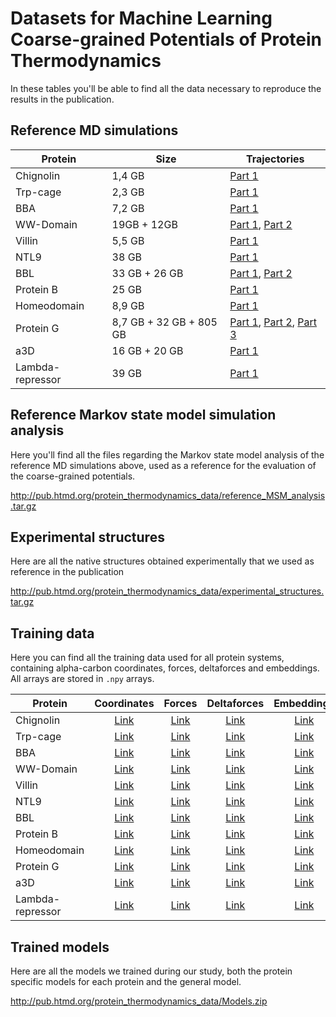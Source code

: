# Datasets for Machine Learning Coarse-grained Potentials of Protein Thermodynamics

In these tables you'll be able to find all the data necessary to reproduce the results in the publication.

## Reference MD simulations

| Protein | Size | Trajectories |
| --------- | ------ | ------------ |
| Chignolin | 1,4 GB | [Part 1](pub.htmd.org/protein_thermodynamics_data/reference_trajectories/chignolin_trajectories.tar.gz) |
| Trp-cage | 2,3 GB | [Part 1](pub.htmd.org/protein_thermodynamics_data/reference_trajectories/trpcage_trajectories.tar.gz) |
| BBA | 7,2 GB | [Part 1](pub.htmd.org/protein_thermodynamics_data/reference_trajectories/bba_trajectories.tar.gz) |
| WW-Domain | 19GB + 12GB | [Part 1](pub.htmd.org/protein_thermodynamics_data/reference_trajectories/wwdomain_1_trajectories.tar.gz), [Part 2](pub.htmd.org/protein_thermodynamics_data/reference_trajectories/wwdomain_2_trajectories.tar.gz) |
| Villin | 5,5 GB | [Part 1](pub.htmd.org/protein_thermodynamics_data/reference_trajectories/villin_trajectories.tar.gz) |
| NTL9 | 38 GB | [Part 1](pub.htmd.org/protein_thermodynamics_data/reference_trajectories/ntl9_trajectories.tar.gz) |
| BBL | 33 GB + 26 GB| [Part 1](pub.htmd.org/protein_thermodynamics_data/reference_trajectories/bbl_1_trajectories.tar.gz), [Part 2](pub.htmd.org/protein_thermodynamics_data/reference_trajectories/wwdomain_2_trajectories.tar.gz) |
| Protein B | 25 GB | [Part 1](pub.htmd.org/protein_thermodynamics_data/reference_trajectories/proteinb_trajectories.tar.gz) |
| Homeodomain | 8,9 GB| [Part 1](pub.htmd.org/protein_thermodynamics_data/reference_trajectories/wwdomain_1_trajectories.tar.gz) |
| Protein G | 8,7 GB + 32 GB + 805 GB| [Part 1](pub.htmd.org/protein_thermodynamics_data/reference_trajectories/proteing_1_trajectories.tar.gz), [Part 2](pub.htmd.org/protein_thermodynamics_data/reference_trajectories/proteing_2_trajectories.tar.gz), [Part 3](pub.htmd.org/protein_thermodynamics_data/reference_trajectories/proteing_3_trajectories.tar.gz)  |
| a3D | 16 GB + 20 GB| [Part 1](pub.htmd.org/protein_thermodynamics_data/reference_trajectories/a3D_trajectories.tar.gz) |
| Lambda-repressor | 39 GB | [Part 1](pub.htmd.org/protein_thermodynamics_data/reference_trajectories/lambda_trajectories.tar.gz)  |

## Reference Markov state model simulation analysis

Here you'll find all the files regarding the Markov state model analysis of the reference MD simulations above, used as a reference for the evaluation of the coarse-grained potentials.

<http://pub.htmd.org/protein_thermodynamics_data/reference_MSM_analysis.tar.gz>

## Experimental structures

Here are all the native structures obtained experimentally that we used as reference in the publication

<http://pub.htmd.org/protein_thermodynamics_data/experimental_structures.tar.gz>

## Training data

Here you can find all the training data used for all protein systems, containing alpha-carbon coordinates, forces, deltaforces and embeddings. All arrays are stored in `.npy` arrays.

| Protein | Coordinates| Forces | Deltaforces | Embeddings |
| --------- | :----: | :----------: | :---------: | :------: |
| Chignolin | [Link](pub.htmd.org/protein_thermodynamics_data/training_data/chignolin_ca_coords.npy) | [Link](pub.htmd.org/protein_thermodynamics_data/training_data/chignolin_ca_forces.npy) | [Link](pub.htmd.org/protein_thermodynamics_data/training_data/chignolin_ca_deltaforces.npy) | [Link](pub.htmd.org/protein_thermodynamics_data/training_data/chignolin_ca_embeddings.npy) |
| Trp-cage | [Link](pub.htmd.org/protein_thermodynamics_data/training_data/trpcage_ca_coords.npy) | [Link](pub.htmd.org/protein_thermodynamics_data/training_data/trpcage_ca_forces.npy) | [Link](pub.htmd.org/protein_thermodynamics_data/training_data/trpcage_ca_deltaforces.npy) | [Link](pub.htmd.org/protein_thermodynamics_data/training_data/trpcage_ca_embeddings.npy) |
| BBA | [Link](pub.htmd.org/protein_thermodynamics_data/training_data/bba_ca_coords.npy) | [Link](pub.htmd.org/protein_thermodynamics_data/training_data/bba_ca_forces.npy) | [Link](pub.htmd.org/protein_thermodynamics_data/training_data/bba_ca_deltaforces.npy) | [Link](pub.htmd.org/protein_thermodynamics_data/training_data/bba_ca_embeddings.npy) |
| WW-Domain| [Link](pub.htmd.org/protein_thermodynamics_data/training_data/wwdomain_ca_coords.npy) | [Link](pub.htmd.org/protein_thermodynamics_data/training_data/wwdomain_ca_forces.npy) | [Link](pub.htmd.org/protein_thermodynamics_data/training_data/wwdomain_ca_deltaforces.npy) | [Link](pub.htmd.org/protein_thermodynamics_data/training_data/wwdomain_ca_embeddings.npy) |
| Villin | [Link](pub.htmd.org/protein_thermodynamics_data/training_data/villin_ca_coords.npy) | [Link](pub.htmd.org/protein_thermodynamics_data/training_data/villin_ca_forces.npy) | [Link](pub.htmd.org/protein_thermodynamics_data/training_data/villin_ca_deltaforces.npy) | [Link](pub.htmd.org/protein_thermodynamics_data/training_data/villin_ca_embeddings.npy) |
| NTL9 | [Link](pub.htmd.org/protein_thermodynamics_data/training_data/ntl9_ca_coords.npy) | [Link](pub.htmd.org/protein_thermodynamics_data/training_data/ntl9_ca_forces.npy) | [Link](pub.htmd.org/protein_thermodynamics_data/training_data/ntl9_ca_deltaforces.npy) | [Link](pub.htmd.org/protein_thermodynamics_data/training_data/ntl9_ca_embeddings.npy) |
| BBL | [Link](pub.htmd.org/protein_thermodynamics_data/training_data/bbl_ca_coords.npy) | [Link](pub.htmd.org/protein_thermodynamics_data/training_data/bbl_ca_forces.npy) | [Link](pub.htmd.org/protein_thermodynamics_data/training_data/bbl_ca_deltaforces.npy) | [Link](pub.htmd.org/protein_thermodynamics_data/training_data/bbl_ca_embeddings.npy) |
| Protein B | [Link](pub.htmd.org/protein_thermodynamics_data/training_data/proteinb_ca_coords.npy) | [Link](pub.htmd.org/protein_thermodynamics_data/training_data/proteinb_ca_forces.npy) | [Link](pub.htmd.org/protein_thermodynamics_data/training_data/proteinb_ca_deltaforces.npy) | [Link](pub.htmd.org/protein_thermodynamics_data/training_data/proteinb_ca_embeddings.npy) |
| Homeodomain | [Link](pub.htmd.org/protein_thermodynamics_data/training_data/homeodomain_ca_coords.npy) | [Link](pub.htmd.org/protein_thermodynamics_data/training_data/homeodomain_ca_forces.npy) | [Link](pub.htmd.org/protein_thermodynamics_data/training_data/homeodomain_ca_deltaforces.npy) | [Link](pub.htmd.org/protein_thermodynamics_data/training_data/homeodomain_ca_embeddings.npy) |
| Protein G | [Link](pub.htmd.org/protein_thermodynamics_data/training_data/proteing_ca_coords.npy) | [Link](pub.htmd.org/protein_thermodynamics_data/training_data/proteing_ca_forces.npy) | [Link](pub.htmd.org/protein_thermodynamics_data/training_data/proteing_ca_deltaforces.npy) | [Link](pub.htmd.org/protein_thermodynamics_data/training_data/proteing_ca_embeddings.npy) |
| a3D | [Link](pub.htmd.org/protein_thermodynamics_data/training_data/a3d_ca_coords.npy) | [Link](pub.htmd.org/protein_thermodynamics_data/training_data/a3d_ca_forces.npy) | [Link](pub.htmd.org/protein_thermodynamics_data/training_data/a3d_ca_deltaforces.npy) | [Link](pub.htmd.org/protein_thermodynamics_data/training_data/a3d_ca_embeddings.npy) |
| Lambda-repressor | [Link](pub.htmd.org/protein_thermodynamics_data/training_data/lambda_ca_coords.npy) | [Link](pub.htmd.org/protein_thermodynamics_data/training_data/lambda_ca_forces.npy) | [Link](pub.htmd.org/protein_thermodynamics_data/training_data/lambda_ca_deltaforces.npy) | [Link](pub.htmd.org/protein_thermodynamics_data/training_data/lambda_ca_embeddings.npy) |

## Trained models

Here are all the models we trained during our study, both the protein specific models for each protein and the general model.

<http://pub.htmd.org/protein_thermodynamics_data/Models.zip>
